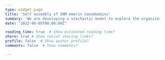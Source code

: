```yaml
---
type: widget_page
title: 'Self assembly of INM emerin nanodomains'
summary: 'We are developing a stochastic model to explore the organization of emerin protein on the nuclear membrane'
date: "2022-08-05T00:00:00Z"

reading_time: true  # Show estimated reading time?
share: true # Show social sharing links?
profile: false  # Show author profile?
comments: false  # Show comments?

---
```

